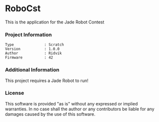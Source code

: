 RoboCst
================

This is the application for the Jade Robot Contest

### Project Information
```
Type              : Scratch
Version           : 1.0.0
Author            : Ridvik
Firmware          : 42
```

### Additional Information
This project requires a Jade Robot to run!

### License
This software is provided "as is" without any expressed or implied warranties.  In no case shall the author or any contributors be liable for any damages caused by the use of this software.

